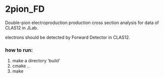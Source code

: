 # 2pion_FD

Double-pion electroproduction production cross section analysis for data of CLAS12 in JLab.

electrons should be detected by Forward Detector in CLAS12.

### how to run:
1. make a directory 'build'
2. cmake ..
3. make
